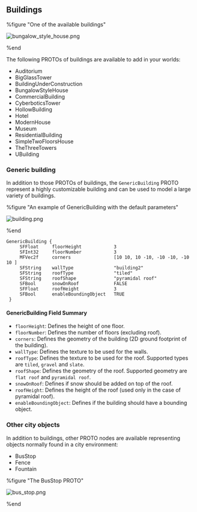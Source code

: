 ## Buildings

%figure "One of the available buildings"

![bungalow_style_house.png](images/bungalow_style_house.png)

%end

The following PROTOs of buildings are available to add in your worlds:

- Auditorium
- BigGlassTower
- BuildingUnderConstruction
- BungalowStyleHouse
- CommercialBuilding
- CyberboticsTower
- HollowBuilding
- Hotel
- ModernHouse
- Museum
- ResidentialBuilding
- SimpleTwoFloorsHouse
- TheThreeTowers
- UBuilding

### Generic building

In addition to those PROTOs of buildings, the `GenericBuilding` PROTO represent
a highly customizable building and can be used to model a large variety of
buildings.

%figure "An example of GenericBuilding with the default parameters"

![building.png](images/building.png)

%end

```
GenericBuilding {
     SFFloat     floorHeight            3
     SFInt32     floorNumber            3
     MFVec2f     corners                [10 10, 10 -10, -10 -10, -10 10 ]
     SFString    wallType               "building2"
     SFString    roofType               "tiled"
     SFString    roofShape              "pyramidal roof"
     SFBool      snowOnRoof             FALSE
     SFFloat     roofHeight             3
     SFBool      enableBoundingObject   TRUE
 }
```

#### GenericBuilding Field Summary

- `floorHeight`: Defines the height of one floor.
- `floorNumber`: Defines the number of floors (excluding roof).
- `corners`: Defines the geometry of the building (2D ground footprint of the
building).
- `wallType`: Defines the texture to be used for the walls.
- `roofType`: Defines the texture to be used for the roof. Supported types are
`tiled`, `gravel` and `slate`.
- `roofShape`: Defines the geometry of the roof. Supported geometry are `flat
roof` and `pyramidal roof`.
- `snowOnRoof`: Defines if snow should be added on top of the roof.
- `roofHeight`: Defines the height of the roof (used only in the case of pyramidal
roof).
- `enableBoundingObject`: Defines if the building should have a bounding object.

### Other city objects

In addition to buildings, other PROTO nodes are available representing objects
normally found in a city environment:

- BusStop
- Fence
- Fountain

%figure "The BusStop PROTO"

![bus_stop.png](images/bus_stop.png)

%end

